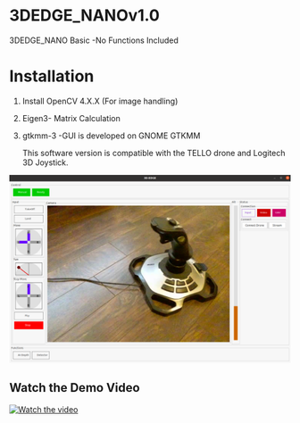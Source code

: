 # 3DEDGE_NANOv1.0
 3DEDGE_NANO Basic -No Functions Included 

 # Installation 
 1. Install OpenCV  4.X.X (For image handling)
 2. Eigen3- Matrix Calculation
 3. gtkmm-3 -GUI is developed on GNOME GTKMM

    This software version is compatible with the TELLO drone and Logitech 3D Joystick. 
 

 ![alt text](extra/gui.png)

## Watch the Demo Video
[![Watch the video](https://img.youtube.com/vi/1XZWCZXgkjQ&ab/hqdefault.jpg)](https://youtu.be/1XZWCZXgkjQ&ab)



